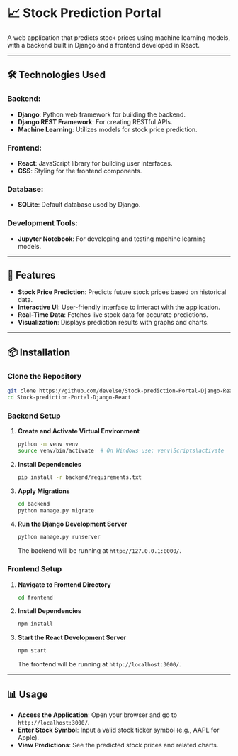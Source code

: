 

# 📈 Stock Prediction Portal

A web application that predicts stock prices using machine learning models, with a backend built in Django and a frontend developed in React.

---

## 🛠️ Technologies Used

### Backend:

* **Django**: Python web framework for building the backend.
* **Django REST Framework**: For creating RESTful APIs.
* **Machine Learning**: Utilizes models for stock price prediction.

### Frontend:

* **React**: JavaScript library for building user interfaces.
* **CSS**: Styling for the frontend components.

### Database:

* **SQLite**: Default database used by Django.

### Development Tools:

* **Jupyter Notebook**: For developing and testing machine learning models.

---

## 🚀 Features

* **Stock Price Prediction**: Predicts future stock prices based on historical data.
* **Interactive UI**: User-friendly interface to interact with the application.
* **Real-Time Data**: Fetches live stock data for accurate predictions.
* **Visualization**: Displays prediction results with graphs and charts.

---

## 📦 Installation

### Clone the Repository

```bash
git clone https://github.com/develse/Stock-prediction-Portal-Django-React.git
cd Stock-prediction-Portal-Django-React
```

### Backend Setup

1. **Create and Activate Virtual Environment**

   ```bash
   python -m venv venv
   source venv/bin/activate  # On Windows use: venv\Scripts\activate
   ```

2. **Install Dependencies**

   ```bash
   pip install -r backend/requirements.txt
   ```

3. **Apply Migrations**

   ```bash
   cd backend
   python manage.py migrate
   ```

4. **Run the Django Development Server**

   ```bash
   python manage.py runserver
   ```

   The backend will be running at `http://127.0.0.1:8000/`.

### Frontend Setup

1. **Navigate to Frontend Directory**

   ```bash
   cd frontend
   ```

2. **Install Dependencies**

   ```bash
   npm install
   ```

3. **Start the React Development Server**

   ```bash
   npm start
   ```

   The frontend will be running at `http://localhost:3000/`.

---

## 📊 Usage

* **Access the Application**: Open your browser and go to `http://localhost:3000/`.
* **Enter Stock Symbol**: Input a valid stock ticker symbol (e.g., AAPL for Apple).
* **View Predictions**: See the predicted stock prices and related charts.




